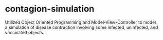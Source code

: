 # contagion-simulation
Utilized Object Oriented Programming and Model-View-Controller to model a simulation of disease contraction involving some infected, uninfected, and vaccinated objects.

